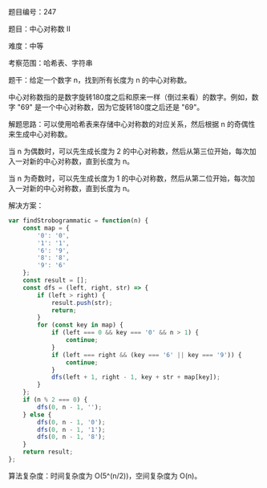 题目编号：247

题目：中心对称数 II

难度：中等

考察范围：哈希表、字符串

题干：给定一个数字 n，找到所有长度为 n 的中心对称数。

中心对称数指的是数字旋转180度之后和原来一样（倒过来看）的数字。例如，数字 "69" 是一个中心对称数，因为它旋转180度之后还是 "69"。

解题思路：可以使用哈希表来存储中心对称数的对应关系，然后根据 n 的奇偶性来生成中心对称数。

当 n 为偶数时，可以先生成长度为 2 的中心对称数，然后从第三位开始，每次加入一对新的中心对称数，直到长度为 n。

当 n 为奇数时，可以先生成长度为 1 的中心对称数，然后从第二位开始，每次加入一对新的中心对称数，直到长度为 n。

解决方案：

```javascript
var findStrobogrammatic = function(n) {
    const map = {
        '0': '0',
        '1': '1',
        '6': '9',
        '8': '8',
        '9': '6'
    };
    const result = [];
    const dfs = (left, right, str) => {
        if (left > right) {
            result.push(str);
            return;
        }
        for (const key in map) {
            if (left === 0 && key === '0' && n > 1) {
                continue;
            }
            if (left === right && (key === '6' || key === '9')) {
                continue;
            }
            dfs(left + 1, right - 1, key + str + map[key]);
        }
    };
    if (n % 2 === 0) {
        dfs(0, n - 1, '');
    } else {
        dfs(0, n - 1, '0');
        dfs(0, n - 1, '1');
        dfs(0, n - 1, '8');
    }
    return result;
};
```

算法复杂度：时间复杂度为 O(5^(n/2))，空间复杂度为 O(n)。